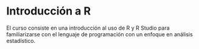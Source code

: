 # Introducción a R
El curso consiste en una introducción al uso de R y R Studio para familiarizarse con el lenguaje de programación con un enfoque en análisis estadístico.
